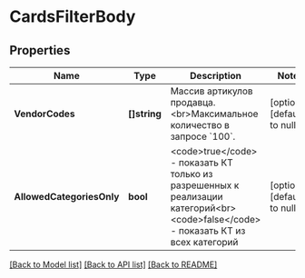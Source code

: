 # CardsFilterBody

## Properties
Name | Type | Description | Notes
------------ | ------------- | ------------- | -------------
**VendorCodes** | **[]string** | Массив  артикулов продавца. &lt;br&gt;Максимальное количество в запросе &#x60;100&#x60;.  | [optional] [default to null]
**AllowedCategoriesOnly** | **bool** | &lt;code&gt;true&lt;/code&gt; - показать КТ только из разрешенных к реализации категорий&lt;br&gt; &lt;code&gt;false&lt;/code&gt; - показать КТ из всех категорий  | [optional] [default to null]

[[Back to Model list]](../README.md#documentation-for-models) [[Back to API list]](../README.md#documentation-for-api-endpoints) [[Back to README]](../README.md)

